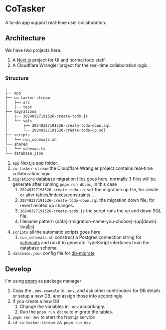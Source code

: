 # CoTasker

A to-do app support real-time user collaboration.

## Architecture

We have two projects here.

1. A [Next.js](https://nextjs.org/) project for UI and normal todo staff.
2. A Cloudflare Wrangler project for the real-time collaboration logic.

### Structure

```md
.
├── app
├── co-tasker-stream
│   ├── src
│   ├── test
├── migrations
│   ├── 20240327191526-create-todo.js
│   └── sqls
│       ├── 20240327191526-create-todo-down.sql
│       └── 20240327191526-create-todo-up.sql
├── scripts
│   └── run_schemats.sh
└── shared
│   └── schemas.ts
└── database.json
```

1. `app` Next.js app folder.
2. `co-tasker-stream` the Cloudflare Wrangler project contains real-time collaboration logic.
3. `migrations` database migration files goes here, normally 3 files will be generate after running `pnpm run db:mc`, in this case
   1. `20240327191526-create-todo-up.sql` the migration up file, for create or alter tables/indexes/constraints...
   2. `20240327191526-create-todo-down.sql` the migration down file, for revert related up changes.
   3. `20240327191526-create-todo.js` the script runs the up and down SQL file.
   4. filename pattern {data}-{migration-name-you-choose}-{up|down}.{sql|js}
4. `scripts` all the automatic scripts goes here
   1. `run_schemats.sh` construct a Postgres connection string for [schemats](https://github.com/vramework/schemats) and run it to generate TypeScript interfaces from the database schema.
5. `database.json` config file for [db-migrate](https://github.com/db-migrate/node-db-migrate)

## Develop

I'm using [pnpm](https://pnpm.io/) as package manager

1. Copy the `.env.example` to `.env`, and ask other contributors for DB details or setup a new DB, and assign those info accordingly.
2. If you create a new DB
   1. Change the variables in `.env` accordingly.
   2. Run the `pnpm run db:mu` to migrate the tables.
3. `pnpm run dev` to start the Next.js service
4. `cd co-tasker-stream && pnpm run dev`
